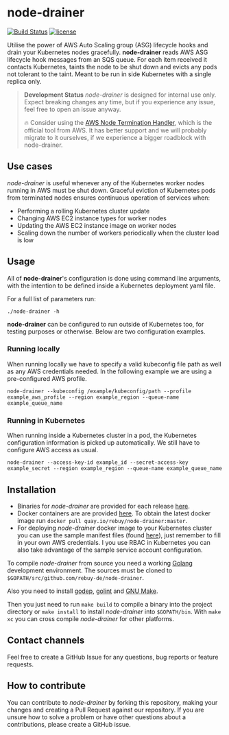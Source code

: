 # node-drainer

[![Build Status](https://travis-ci.org/rebuy-de/node-drainer.svg?branch=master)](https://travis-ci.org/rebuy-de/node-drainer)
[![license](https://img.shields.io/github/license/rebuy-de/node-drainer.svg)]()

Utilise the power of AWS Auto Scaling group (ASG) lifecycle hooks and drain your Kubernetes nodes gracefully.
**node-drainer** reads AWS ASG lifecycle hook messages from an SQS queue.
For each item received it contacts Kubernetes, taints the node to be shut down and evicts any pods not tolerant to the taint.
Meant to be run in side Kubernetes with a single replica only.

> **Development Status** *node-drainer* is designed for internal use only.
> Expect breaking changes any time, but if you experience any issue, feel free
> to open an issue anyway.
>
> :fire: Consider using the [AWS Node Termination
> Handler](https://github.com/aws/aws-node-termination-handler), which is the
> official tool from AWS. It has better support and we will probably migrate
> to it ourselves, if we experience a bigger roadblock with node-drainer.

## Use cases
*node-drainer* is useful whenever any of the Kubernetes worker nodes running in AWS must be shut down. Graceful eviction of Kubernetes pods from terminated nodes ensures continuous operation of services when:
- Performing a rolling Kubernetes cluster update
- Changing AWS EC2 instance types for worker nodes
- Updating the AWS EC2 instance image on worker nodes
- Scaling down the number of workers periodically when the cluster load is low

## Usage
All of **node-drainer**'s configuration is done using command line arguments, with the intention to be defined inside a Kubernetes deployment yaml file.

For a full list of parameters run:
```
./node-drainer -h
```

**node-drainer** can be configured to run outside of Kubernetes too, for testing purposes or otherwise. Below are two configuration examples.

### Running locally
When running locally we have to specify a valid kubeconfig file path as well as any AWS credentials needed. In the following example we are using a pre-configured AWS profile.
```
node-drainer --kubeconfig /example/kubeconfig/path --profile example_aws_profile --region example_region --queue-name example_queue_name
```
### Running in Kubernetes
When running inside a Kubernetes cluster in a pod, the Kubernetes configuration information is picked up automatically. We still have to configure AWS access as usual.
```
node-drainer --access-key-id example_id --secret-access-key example_secret --region example_region --queue-name example_queue_name
```

## Installation

* Binaries for *node-drainer* are provided for each release [here](https://github.com/rebuy-de/node-drainer/releases).
* Docker containers are are provided [here](https://quay.io/repository/rebuy/node-drainer). To obtain the latest docker image run `docker pull quay.io/rebuy/node-drainer:master`.
* For deploying *node-drainer* docker image to your Kubernetes cluster you can use the sample manifest files (found [here](https://github.com/rebuy-de/node-drainer/tree/master/samples)), just remember to fill in your own AWS credentials. I you use RBAC in Kubernetes you can also take advantage of the sample service account configuration.

To compile *node-drainer* from source you need a working
[Golang](https://golang.org/doc/install) development environment. The sources
must be cloned to `$GOPATH/src/github.com/rebuy-de/node-drainer`.

Also you need to install [godep](github.com/golang/dep/cmd/dep),
[golint](https://github.com/golang/lint/) and [GNU
Make](https://www.gnu.org/software/make/).

Then you just need to run `make build` to compile a binary into the project
directory or `make install` to install *node-drainer* into `$GOPATH/bin`. With
`make xc` you can cross compile *node-drainer* for other platforms.

## Contact channels
Feel free to create a GitHub Issue for any questions, bug reports or feature requests.

## How to contribute
You can contribute to *node-drainer* by forking this repository, making your changes and creating a Pull Request against our repository. If you are unsure how to solve a problem or have other questions about a contributions, please create a GitHub issue.
